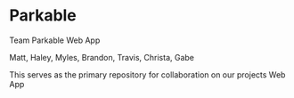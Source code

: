 # Parkable
Team Parkable Web App

Matt, Haley, Myles, Brandon, Travis, Christa, Gabe

This serves as the primary repository for collaboration on our projects Web App
